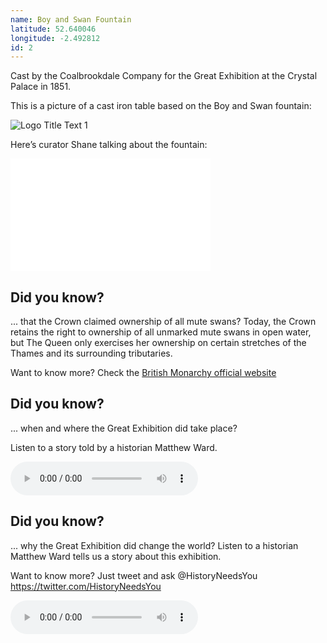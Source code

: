 ```yaml
---
name: Boy and Swan Fountain
latitude: 52.640046
longitude: -2.492812
id: 2
---
```


Cast by the Coalbrookdale Company for the Great Exhibition at the Crystal Palace in 1851.

This is a picture of a cast iron table based on the Boy and Swan fountain:

![](/images/historic-photos/boy_and_swan.jpg "Logo Title Text 1")

Here’s curator Shane talking about the fountain:

<iframe width="320" height="180" src="//www.youtube.com/embed/aaXTnWDJPdA?rel=0" frameborder="0" allowfullscreen></iframe>

## Did you know?

... that the Crown claimed ownership of all mute swans? Today, the Crown retains the right to ownership of all unmarked mute swans in open water, but The Queen only exercises her ownership on certain stretches of the Thames and its surrounding tributaries. 

Want to know more? Check the [British Monarchy official website](http://www.royal.gov.uk/royaleventsandceremonies/swanupping/swanupping.aspx)

## Did you know?
... when and where the Great Exhibition did take place?

Listen to a story told by a historian Matthew Ward. 

<audio controls>
    <source src="/audio/Great-Exhibition.mp3">
</audio>

## Did you know?
... why the Great Exhibition did change the world?
Listen to a historian Matthew Ward tells us a story about this exhibition. 

Want to know more? Just tweet and ask @HistoryNeedsYou https://twitter.com/HistoryNeedsYou

<audio controls>
    <source src="/audio/Great-Exhibition2.mp3">
</audio>
